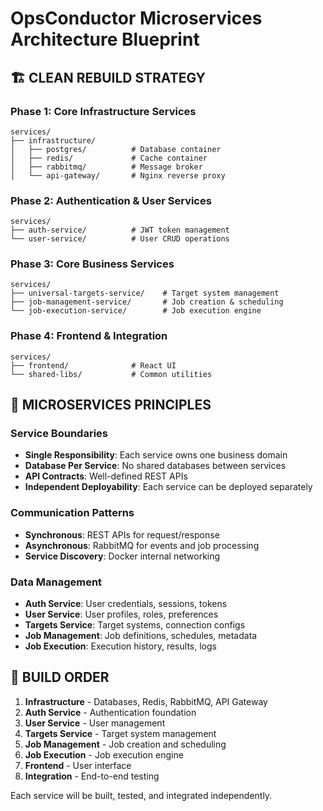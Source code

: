 # OpsConductor Microservices Architecture Blueprint

## 🏗️ CLEAN REBUILD STRATEGY

### Phase 1: Core Infrastructure Services
```
services/
├── infrastructure/
│   ├── postgres/          # Database container
│   ├── redis/             # Cache container  
│   ├── rabbitmq/          # Message broker
│   └── api-gateway/       # Nginx reverse proxy
```

### Phase 2: Authentication & User Services  
```
services/
├── auth-service/          # JWT token management
└── user-service/          # User CRUD operations
```

### Phase 3: Core Business Services
```
services/
├── universal-targets-service/    # Target system management
├── job-management-service/       # Job creation & scheduling
└── job-execution-service/        # Job execution engine
```

### Phase 4: Frontend & Integration
```
services/
├── frontend/              # React UI
└── shared-libs/           # Common utilities
```

## 🎯 MICROSERVICES PRINCIPLES

### Service Boundaries
- **Single Responsibility**: Each service owns one business domain
- **Database Per Service**: No shared databases between services
- **API Contracts**: Well-defined REST APIs
- **Independent Deployability**: Each service can be deployed separately

### Communication Patterns
- **Synchronous**: REST APIs for request/response
- **Asynchronous**: RabbitMQ for events and job processing
- **Service Discovery**: Docker internal networking

### Data Management
- **Auth Service**: User credentials, sessions, tokens
- **User Service**: User profiles, roles, preferences  
- **Targets Service**: Target systems, connection configs
- **Job Management**: Job definitions, schedules, metadata
- **Job Execution**: Execution history, results, logs

## 🚀 BUILD ORDER

1. **Infrastructure** - Databases, Redis, RabbitMQ, API Gateway
2. **Auth Service** - Authentication foundation
3. **User Service** - User management
4. **Targets Service** - Target system management  
5. **Job Management** - Job creation and scheduling
6. **Job Execution** - Job execution engine
7. **Frontend** - User interface
8. **Integration** - End-to-end testing

Each service will be built, tested, and integrated independently.